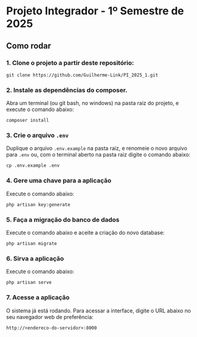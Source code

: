 # Projeto Integrador - 1º Semestre de 2025
## Como rodar
### 1. Clone o projeto a partir deste repositório:  

	
	git clone https://github.com/Guilherme-Link/PI_2025_1.git
	
	
### 2. Instale as dependências do composer.  

Abra um terminal (ou git bash, no windows) na pasta raiz do projeto, e execute o comando abaixo:  

	composer install
	
### 3. Crie o arquivo `.env`

Duplique o arquivo `.env.example` na pasta raiz, e renomeie o novo arquivo para `.env` ou, com o terminal aberto na pasta raiz digite o comando abaixo:

	cp .env.example .env  
	
### 4. Gere uma chave para a aplicação

Execute o comando abaixo:
	
	php artisan key:generate
	
### 5. Faça a migração do banco de dados

Execute o comando abaixo e aceite a criação do novo database:

	php artisan migrate
	
### 6. Sirva a aplicação

Execute o comando abaixo:

	php artisan serve
	
### 7. Acesse a aplicação

O sistema já está rodando. Para acessar a interface, digite o URL abaixo no seu navegador web de preferência:

	http://<endereco-do-servidor>:8000

